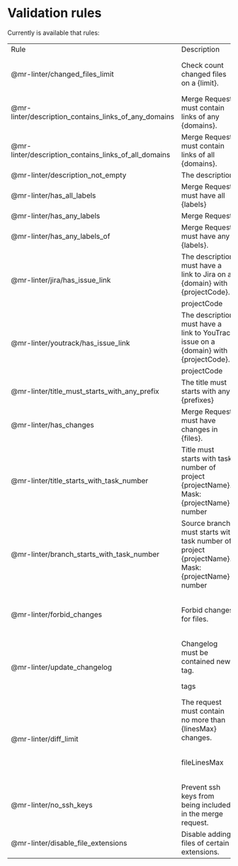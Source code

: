 # Validation rules

Currently is available that rules:

<table>
	<tbody>
		<tr>
			<td>Rule</td>
			<td>Description</td>
			<td colspan="3">Parameters</td>
		</tr>
<tr>
<td rowspan="1">@mr-linter/changed_files_limit</td>
<td>Check count changed files on a {limit}.</td>
<td>limit</td>
<td>Number of maximum possible changes</td>
<td>integer</td>
</tr>
<tr>
<td rowspan="1">@mr-linter/description_contains_links_of_any_domains</td>
<td>Merge Request must contain links of any {domains}.</td>
<td>domains</td>
<td></td>
<td>array of strings </td>
</tr>
<tr>
<td rowspan="1">@mr-linter/description_contains_links_of_all_domains</td>
<td>Merge Request must contain links of all {domains}.</td>
<td>domains</td>
<td></td>
<td>array of strings </td>
</tr>
<tr>
<td rowspan="1">@mr-linter/description_not_empty</td>
<td colspan="4">The description must be filled.</td>
</tr>
<tr>
<td rowspan="1">@mr-linter/has_all_labels</td>
<td>Merge Request must have all {labels}</td>
<td>labels</td>
<td></td>
<td>array of strings </td>
</tr>
<tr>
<td rowspan="1">@mr-linter/has_any_labels</td>
<td colspan="4">Merge Request must have any labels.</td>
</tr>
<tr>
<td rowspan="1">@mr-linter/has_any_labels_of</td>
<td>Merge Request must have any {labels}.</td>
<td>labels</td>
<td></td>
<td>array of strings </td>
</tr>
<tr>
<td rowspan="2">@mr-linter/jira/has_issue_link</td>
<td>The description must have a link to Jira on a {domain} with {projectCode}.</td>
<td>domain</td>
<td></td>
<td>string</td>
</tr>
<tr>
    <td>projectCode</td>
    <td></td>
    <td>string</td>
</tr>
<tr>
<td rowspan="2">@mr-linter/youtrack/has_issue_link</td>
<td>The description must have a link to YouTrack issue on a {domain} with {projectCode}.</td>
<td>domain</td>
<td>Domain hosting the YouTrack instance</td>
<td>string</td>
</tr>
<tr>
    <td>projectCode</td>
    <td>Project code</td>
    <td>string</td>
</tr>
<tr>
<td rowspan="1">@mr-linter/title_must_starts_with_any_prefix</td>
<td>The title must starts with any {prefixes}</td>
<td>prefixes</td>
<td></td>
<td>array of strings </td>
</tr>
<tr>
<td rowspan="1">@mr-linter/has_changes</td>
<td>Merge Request must have changes in {files}.</td>
<td>changes</td>
<td></td>
<td>array of objects </td>
</tr>
<tr>
<td rowspan="1">@mr-linter/title_starts_with_task_number</td>
<td>Title must starts with task number of project {projectName}. Mask: {projectName}-number</td>
<td>projectName</td>
<td>Project name</td>
<td>string</td>
</tr>
<tr>
<td rowspan="1">@mr-linter/branch_starts_with_task_number</td>
<td>Source branch must starts with task number of project {projectName}. Mask: {projectName}-number</td>
<td>projectName</td>
<td></td>
<td>string</td>
</tr>
<tr>
<td rowspan="1">@mr-linter/forbid_changes</td>
<td>Forbid changes for files.</td>
<td>files</td>
<td>A set of files forbidden to be changed.</td>
<td>array of strings </td>
</tr>
<tr>
<td rowspan="2">@mr-linter/update_changelog</td>
<td>Changelog must be contained new tag.</td>
<td>file</td>
<td>Relative path to changelog file</td>
<td>string</td>
</tr>
<tr>
    <td>tags</td>
    <td>Tags parsing options</td>
    <td>object</td>
</tr>
<tr>
<td rowspan="2">@mr-linter/diff_limit</td>
<td>The request must contain no more than {linesMax} changes.</td>
<td>linesMax</td>
<td>Maximum allowed number of changed lines</td>
<td>integer</td>
</tr>
<tr>
    <td>fileLinesMax</td>
    <td>Maximum allowed number of changed lines in a file</td>
    <td>integer</td>
</tr>
<tr>
<td rowspan="1">@mr-linter/no_ssh_keys</td>
<td>Prevent ssh keys from being included in the merge request.</td>
<td>stopOnFirstFailure</td>
<td></td>
<td>boolean</td>
</tr>
<tr>
<td rowspan="1">@mr-linter/disable_file_extensions</td>
<td>Disable adding files of certain extensions.</td>
<td>extensions</td>
<td>array of file extensions</td>
<td>array of strings </td>
</tr>
</tbody>
</table>
